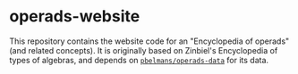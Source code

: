 operads-website
===============
This repository contains the website code for an "Encyclopedia of operads" (and related concepts). It is originally based on Zinbiel's Encyclopedia of types of algebras, and depends on [`pbelmans/operads-data`](https://github.com/pbelmans/operads-data) for its data.
